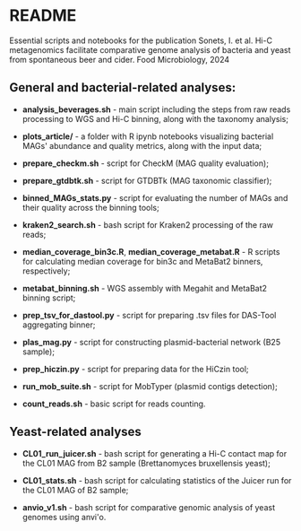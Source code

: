 # README
Essential scripts and notebooks for the publication
Sonets, I. et al. Hi-C metagenomics facilitate comparative genome analysis of bacteria and yeast from spontaneous beer and cider. Food Microbiology, 2024

## General and bacterial-related analyses:

- **analysis_beverages.sh** - main script including the steps from raw reads processing to WGS and Hi-C binning, along with the taxonomy analysis;

- **plots_article/** - a folder with R ipynb notebooks visualizing bacterial MAGs' abundance and quality metrics, along with the input data;

- **prepare_checkm.sh** - script for CheckM (MAG quality evaluation);

- **prepare_gtdbtk.sh** - script for GTDBTk (MAG taxonomic classifier);

- **binned_MAGs_stats.py** - script for evaluating the number of MAGs and their quality across the binning tools;

- **kraken2_search.sh** - bash script for Kraken2 processing of the raw reads;

- **median_coverage_bin3c.R**, **median_coverage_metabat.R** - R scripts for calculating median coverage for bin3c and MetaBat2 binners, respectively;

- **metabat_binning.sh** -  WGS assembly with Megahit and MetaBat2 binning script;

- **prep_tsv_for_dastool.py** - script for preparing .tsv files for DAS-Tool aggregating binner;

- **plas_mag.py** - script for constructing plasmid-bacterial network (B25 sample);

- **prep_hiczin.py** - script for preparing data for the HiCzin tool;

- **run_mob_suite.sh** - script for MobTyper (plasmid contigs detection);

- **count_reads.sh** - basic script for reads counting.

## Yeast-related analyses

- **CL01_run_juicer.sh** - bash script for generating a Hi-C contact map for the CL01 MAG from B2 sample (Brettanomyces bruxellensis yeast);

- **CL01_stats.sh** - bash script for calculating statistics of the Juicer run for the CL01 MAG of B2 sample;

- **anvio_v1.sh** - bash script for comparative genomic analysis of yeast genomes using anvi'o.
